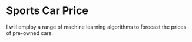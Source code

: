 # Sports Car Price
I will employ a range of machine learning algorithms to forecast the prices of pre-owned cars.

